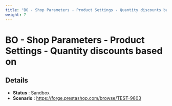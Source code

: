 ```yaml
---
title: "BO - Shop Parameters - Product Settings - Quantity discounts based on"
weight: 7
---
```


# BO - Shop Parameters - Product Settings - Quantity discounts based on
## Details
* **Status** : Sandbox
* **Scenario** : https://forge.prestashop.com/browse/TEST-9803


